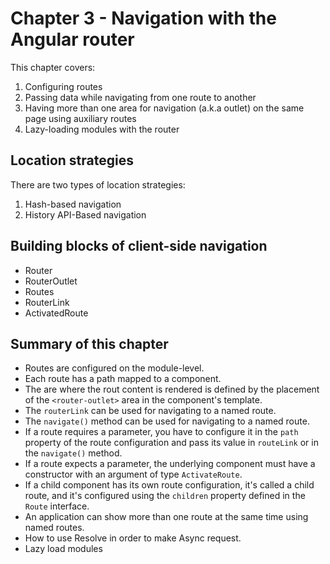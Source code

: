 # Chapter 3 - Navigation with the Angular router

This chapter covers:

1. Configuring routes
2. Passing data while navigating from one route to another
3. Having more than one area for navigation (a.k.a outlet) on the same page using
auxiliary routes
4. Lazy-loading modules with the router

## Location strategies

There are two types of location strategies:

1. Hash-based navigation
2. History API-Based navigation

## Building blocks of client-side navigation

- Router
- RouterOutlet
- Routes
- RouterLink
- ActivatedRoute

## Summary of this chapter

- Routes are configured on the module-level.
- Each route has a path mapped to a component.
- The are where the rout content is rendered is defined by the placement of the
`<router-outlet>` area in the component's template.
- The `routerLink` can be used for navigating to a named route.
- The `navigate()` method can be used for navigating to a named route.
- If a route requires a parameter, you have to configure it in the `path` property of
the route configuration and pass its value in `routeLink` or in the `navigate()` method.
- If a route expects a parameter, the underlying component must have a constructor
with an argument of type `ActivateRoute`.
- If a child component has its own route configuration, it's called a child route,
and it's configured using the `children` property defined in the `Route` interface.
- An application can show more than one route at the same time using named routes.
- How to use Resolve in order to make Async request.
- Lazy load modules








